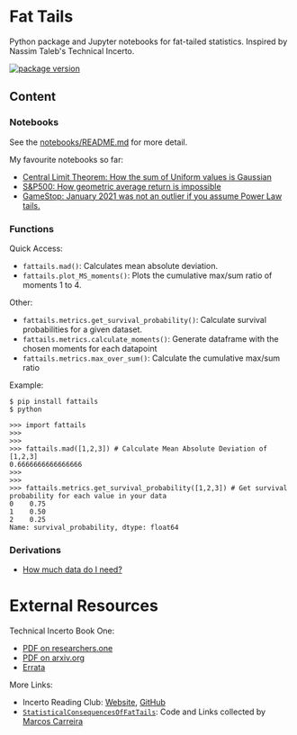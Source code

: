 # Fat Tails
Python package and Jupyter notebooks for fat-tailed statistics. Inspired by Nassim Taleb's Technical Incerto.

<div>
  <a href="https://pypi.org/project/fattails">
      <img src="https://badge.fury.io/py/fattails.svg" alt="package version"/>
  </a>
</div>

## Content

### Notebooks
See the [notebooks/README.md](https://github.com/FergM/fattails/blob/main/notebooks/README.md) for more detail.

My favourite notebooks so far:
* [Central Limit Theorem: How the sum of Uniform values is Gaussian](https://github.com/FergM/fattails/blob/main/notebooks/NB-22%20-%20Visual%20Central%20Limit%20Theorem.ipynb)
* [S&P500: How geometric average return is impossible](https://github.com/FergM/fattails/blob/main/notebooks/Notebook-11%20-%20Ergodicity%20and%20S%26P500.ipynb)
* [GameStop: January 2021 was not an outlier if you assume Power Law tails.](https://github.com/FergM/fattails/blob/main/notebooks/NB-25%20-%20Survival%20Plot%20-%20Gamestop.ipynb)

### Functions
Quick Access:
* `fattails.mad()`: Calculates mean absolute deviation.
* `fattails.plot_MS_moments()`: Plots the cumulative max/sum ratio of moments 1 to 4.

Other:
* `fattails.metrics.get_survival_probability()`: Calculate survival probabilities for a given dataset.
* `fattails.metrics.calculate_moments()`: Generate dataframe with the chosen moments for each datapoint
* `fattails.metrics.max_over_sum()`: Calculate the cumulative max/sum ratio

Example:
```
$ pip install fattails
$ python

>>> import fattails
>>>
>>>
>>> fattails.mad([1,2,3]) # Calculate Mean Absolute Deviation of [1,2,3]
0.6666666666666666
>>>
>>>
>>> fattails.metrics.get_survival_probability([1,2,3]) # Get survival probability for each value in your data
0    0.75
1    0.50
2    0.25
Name: survival_probability, dtype: float64
```

### Derivations
* [How much data do I need?](https://github.com/FergM/fattails/blob/main/docs/Notes-02%20-%20Derivation%20-%20How%20much%20data%20do%20I%20need.pdf)

# External Resources
Technical Incerto Book One:
* [PDF on researchers.one](https://researchers.one/articles/20.01.00018)
* [PDF on arxiv.org](https://arxiv.org/abs/2001.10488)
* [Errata](https://www.fooledbyrandomness.com/Errata2020FirstEdition.pdf)

More Links:
* Incerto Reading Club: [Website](http://www.techincertoreadingclub.com/), [GitHub](https://github.com/Technical-Incerto-Reading-Club/code-examples)
* [`StatisticalConsequencesOfFatTails`](https://github.com/MarcosCarreira/StatisticalConsequencesOfFatTails): Code and Links collected by [Marcos Carreira](https://github.com/MarcosCarreira)
